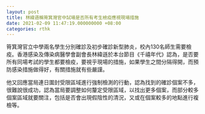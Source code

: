 ```yaml
---
layout: post
title: 林緯遜稱筲箕灣官中試場是否所有考生檢疫應視現場措施
date: 2021-02-09 11:47:19.000000000 +08:00
categories: rthk
---
```


筲箕灣官立中學兩名學生分別確診及初步確診新型肺炎，校內130名師生需要檢疫。香港感染及傳染病醫學會副會長林緯遜於本台節目《千禧年代》認為，是否要所有同場考試的學生都要檢疫，要視乎現場的措施，如果學生之間分隔得開，而預防感染措施做得好，有關措施就有些嚴謹。

他又回應當局連日圍封受限區域進行強制檢測的行動，認為找到的確診個案不多，很難說很成功，認為當局要調整如何釐定受限區域，以找出更多個案，而部分較多個案區域就要關注，包括是否會出現假陰性的清況，又或在個案較多的地點進行複檢等。
